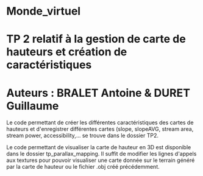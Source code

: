 # Monde_virtuel
# TP 2 relatif à la gestion de carte de hauteurs et création de caractéristiques
# Auteurs : BRALET Antoine & DURET Guillaume

Le code permettant de créer les différentes caractéristiques des cartes de hauteurs 
et d'enregistrer différentes cartes (slope, slopeAVG, stream area, stream power, 
accessibility,... se trouve dans le dossier TP2. 

Le code permettant de visualiser la carte de hauteur en 3D est disponible dans le
dossier tp_parallax_mapping. Il suffit de modifier les lignes d'appels aux 
textures pour pouvoir visualiser une carte donnée sur le terrain généré par la carte
de hauteur ou le fichier .obj créé précédemment.
